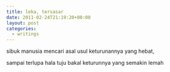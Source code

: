 ```yaml
---
title: leka, tersasar
date: 2011-02-24T21:19:20+00:00
layout: post
categories:
  - writings
---
```


sibuk manusia mencari asal usul keturunannya yang hebat,

sampai terlupa hala tuju bakal keturunnya yang semakin lemah
